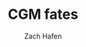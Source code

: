 ---
layout: default
title: CGM fates
source: https://zhafen.github.io/CGM-fates/
img: CGM-fates-thumb.png
author: Zach Hafen
---